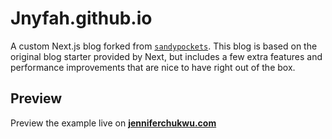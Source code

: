 # Jnyfah.github.io
A custom Next.js blog forked from  [`sandypockets`](https://github.com/sandypockets/nextjs-blog-starter). This blog is based on the original blog starter provided by Next, but includes a few extra features and performance improvements that are nice to have right out of the box. 

## Preview
Preview the example live on [**jenniferchukwu.com**](https://jenniferchukwu.com/)
